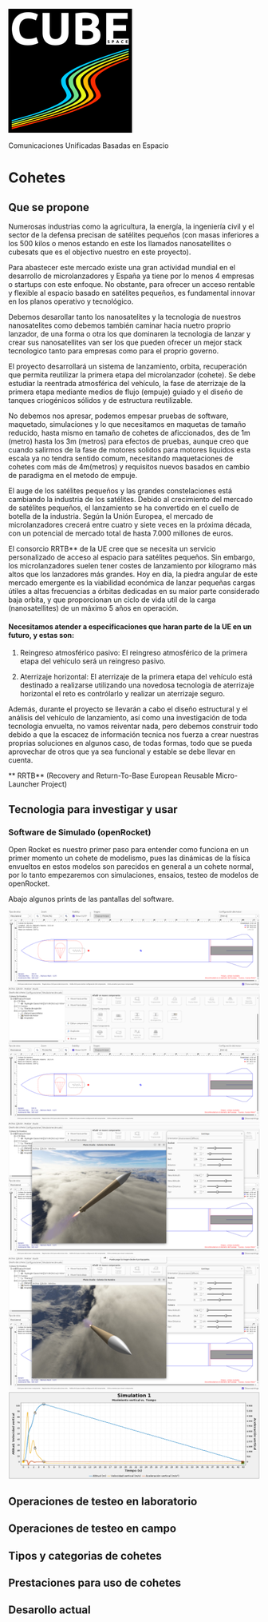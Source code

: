 
![Screenshot](https://github.com/davidsnege/CUBES/blob/main/Design/img/negro_L.png?raw=true)

Comunicaciones Unificadas Basadas en Espacio

# Cohetes

## Que se propone

Numerosas industrias como la agricultura, la energía, la ingeniería civil y el sector de la defensa precisan de satélites pequeños (con masas inferiores a los 500 kilos o menos estando en este los llamados nanosatellites o cubesats que es el objectivo nuestro en este proyecto). 

Para abastecer este mercado existe una gran actividad mundial en el desarrollo de microlanzadores y España ya tiene por lo menos 4 empresas o startups con este enfoque. No obstante, para ofrecer un acceso rentable y flexible al espacio basado en satélites pequeños, es fundamental innovar en los planos operativo y tecnológico.

Debemos desarollar tanto los nanosatelites y la tecnologia de nuestros nanosatelites como debemos también caminar hacia
nuetro proprio lanzador, de una forma o otra los que dominaren la tecnologia de lanzar y crear sus nanosatellites van ser los que pueden ofrecer un mejor stack tecnologico tanto para empresas como para el proprio governo.

El proyecto desarrollará un sistema de lanzamiento, orbita, recuperación que permita reutilizar la primera etapa del microlanzador (cohete). Se debe estudiar la reentrada atmosférica del vehículo, la fase de aterrizaje de la primera etapa mediante medios de flujo (empuje) guiado y el diseño de tanques criogénicos sólidos y de estructura reutilizable.

No debemos nos apresar, podemos empesar pruebas de software, maquetado, simulaciones y lo que necesitamos en maquetas de tamaño reducido, hasta mismo en tamaño de cohetes de aficcionados, des de 1m (metro) hasta los 3m (metros) para efectos de pruebas, aunque creo que cuando salirmos de la fase de motores solidos para motores liquidos esta escala ya no tendra sentido comum, necesitando maquetaciones de cohetes com más de 4m(metros) y requisitos nuevos basados en cambio de paradigma en el metodo de empuje.

El auge de los satélites pequeños y las grandes constelaciones está cambiando la industria de los satélites. Debido al crecimiento del mercado de satélites pequeños, el lanzamiento se ha convertido en el cuello de botella de la industria. Según la Unión Europea, el mercado de microlanzadores crecerá entre cuatro y siete veces en la próxima década, con un potencial de mercado total de hasta 7.000 millones de euros.

El consorcio RRTB** de la UE cree que se necesita un servicio personalizado de acceso al espacio para satélites pequeños. Sin embargo, los microlanzadores suelen tener costes de lanzamiento por kilogramo más altos que los lanzadores más grandes. Hoy en día, la piedra angular de este mercado emergente es la viabilidad económica de lanzar pequeñas cargas útiles a altas frecuencias a órbitas dedicadas en su maior parte considerado baja orbita, y que proporcionan un ciclo de vida util de la carga (nanosatellites) de un máximo 5 años en operación.

#### Necesitamos atender a especificaciones que haran parte de la UE en un futuro, y estas son:

1. Reingreso atmosférico pasivo: El reingreso atmosférico de la primera etapa del vehículo será un reingreso pasivo.

2. Aterrizaje horizontal: El aterrizaje de la primera etapa del vehículo está destinado a realizarse utilizando una novedosa tecnología de aterrizaje horizontal el reto es contrólarlo y realizar un aterrizaje seguro. 

Además, durante el proyecto se llevarán a cabo el diseño estructural y el análisis del vehículo de lanzamiento, así como una investigación de toda tecnologia envuelta, no vamos reiventar nada, pero debemos construir todo debido a que la escacez de información tecnica nos fuerza a crear nuestras proprias soluciones en algunos caso, de todas formas, todo que se pueda aprovechar de otros que ya sea funcional y estable se debe llevar en cuenta.

** RRTB** (Recovery and Return-To-Base European Reusable Micro-Launcher Project) 

## Tecnologia para investigar y usar

### Software de Simulado (openRocket)

Open Rocket es nuestro primer paso para entender como funciona en un primer momento un cohete de modelismo, pues las dinámicas de la física envueltos en estos modelos son parecidos en general a un cohete normal, por lo tanto empezaremos con simulaciones, ensaios, testeo de modelos de openRocket.

Abajo algunos prints de las pantallas del software.

![Screenshot](https://github.com/davidsnege/CUBES/blob/main/Cohetes/openRocket/or01.png?raw=true)
![Screenshot](https://github.com/davidsnege/CUBES/blob/main/Cohetes/openRocket/or02.png?raw=true)
![Screenshot](https://github.com/davidsnege/CUBES/blob/main/Cohetes/openRocket/or03.png?raw=true)
![Screenshot](https://github.com/davidsnege/CUBES/blob/main/Cohetes/openRocket/or04.png?raw=true)
![Screenshot](https://github.com/davidsnege/CUBES/blob/main/Cohetes/openRocket/or05.png?raw=true)

## Operaciones de testeo en laboratorio

## Operaciones de testeo en campo

## Tipos y categorias de cohetes

## Prestaciones para uso de cohetes

## Desarollo actual